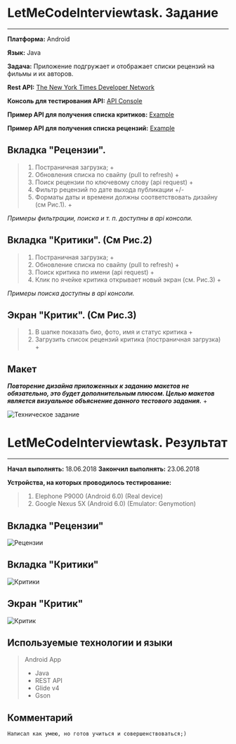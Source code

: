 # LetMeCodeInterviewtask. Задание
***
**Платформа:** Android

**Язык:** Java

**Задача:** Приложение подгружает и отображает списки рецензий на фильмы и их авторов.

**Rest API:**
[The New York Times Developer Network](https://developer.nytimes.com/)

**Консоль для тестирования API:**
[API Console](https://developer.nytimes.com/movie_reviews_v2.json#/Console/GET/reviews/%7Bresource-type%7D.json)

**Пример API для получения списка критиков:**
[Example](https://api.nytimes.com/svc/movies/v2/critics/all.json?api-key=99dba655b7e54a89a90b8dfd613b2ac3)

**Пример API для получения списка рецензий:**
[Example](https://api.nytimes.com/svc/movies/v2/reviews/search.json?api-key=99dba655b7e54a89a90b8dfd613b2ac3)


## Вкладка "Рецензии". 
>1.	Постраничная загрузка; +
>2.	Обновления списка по свайпу (pull to refresh) +
>3.	Поиск рецензии по ключевому слову (api request) +
>4.	Фильтр рецензий по дате выхода публикации +/-
>5.	Форматы даты и времени должны соответствовать дизайну (см Рис.1). +

_Примеры фильтрации, поиска и т. п. доступны в api консоли._

## Вкладка "Критики". (См Рис.2)
>1.	Постраничная загрузка; +
>2.	Обновление списка по свайпу (pull to refresh) +
>3.	Поиск критика по имени (api request) +
>4.	Клик по ячейке критика открывает новый экран (см. Рис.3) +

_Примеры поиска доступны в api консоли._


## Экран "Критик". (См Рис.3)
>1.	В шапке показать био, фото, имя и статус критика +
>2.	Загрузить список рецензий критика (постраничная загрузка) +

## Макет
***Повторение дизайна приложенных к заданию макетов не обязательно, это будет дополнительным плюсом. Целью макетов является визуальное объяснение данного тестового задания.*** +

![Техническое задание](http://protasov-dev.ru/img_for_github/tz.jpg)

# LetMeCodeInterviewtask. Результат

---
**Начал выполнять:** 18.06.2018
**Закончил выполнять:** 23.06.2018

**Устройства, на которых проводилось тестирование:**

>1. Elephone P9000 (Android 6.0) (Real device)
>2. Google Nexus 5X (Android 6.0) (Emulator: Genymotion)

## Вкладка "Рецензии"

![Рецензии](http://protasov-dev.ru/img_for_github/reviewes.jpg)

## Вкладка "Критики"

![Критики](http://protasov-dev.ru/img_for_github/critics.jpg)

## Экран "Критик"

![Критик](http://protasov-dev.ru/img_for_github/critic.jpg)

## Используемые технологии и языки

> Android App
>
> * Java
> * REST API
> * Glide v4
> * Gson

## Комментарий

    Написал как умею, но готов учиться и совершенствоваться;)
